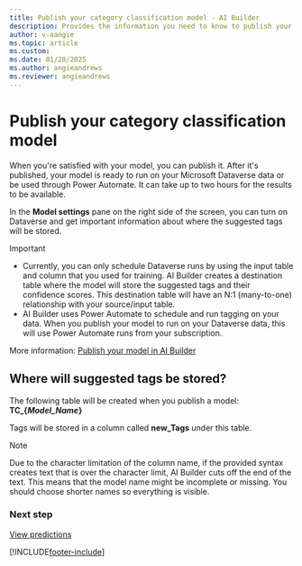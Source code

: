 ```yaml
---
title: Publish your category classification model - AI Builder
description: Provides the information you need to know to publish your category classification model in AI Builder.
author: v-aangie
ms.topic: article
ms.custom: 
ms.date: 01/28/2025
ms.author: angieandrews
ms.reviewer: angieandrews
---
```


# Publish your category classification model

When you're satisfied with your model, you can publish it. After it's published, your model is ready to run on your Microsoft Dataverse data or be used through Power Automate. It can take up to two hours for the results to be available.

In the **Model settings** pane on the right side of the screen, you can turn on Dataverse and get important information about where the suggested tags will be stored.

> [!IMPORTANT]
>
> - Currently, you can only schedule Dataverse runs by using the input table and column that you used for training. AI Builder creates a destination table where the model will store the suggested tags and their confidence scores. This destination table will have an N:1 (many-to-one) relationship with your source/input table.
> - AI Builder uses Power Automate to schedule and run tagging on your data. When you publish your model to run on your Dataverse data, this will use Power Automate runs from your subscription.

More information: [Publish your model in AI Builder](publish-model.md)

## Where will suggested tags be stored?

The following table will be created when you publish a model: **TC_{*Model_Name*}**

Tags will be stored in a column called **new_Tags** under this table.

> [!NOTE]
> Due to the character limitation of the column name, if the provided syntax creates text that is over the character limit, AI Builder cuts off the end of the text. This means that the model name might be incomplete or missing. You should choose shorter names so everything is visible.

### Next step

[View predictions](text-classification-view-predictions.md)


[!INCLUDE[footer-include](includes/footer-banner.md)]

